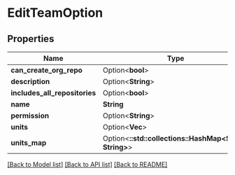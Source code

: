 # EditTeamOption

## Properties

Name | Type | Description | Notes
------------ | ------------- | ------------- | -------------
**can_create_org_repo** | Option<**bool**> |  | [optional]
**description** | Option<**String**> |  | [optional]
**includes_all_repositories** | Option<**bool**> |  | [optional]
**name** | **String** |  | 
**permission** | Option<**String**> |  | [optional]
**units** | Option<**Vec<String>**> |  | [optional]
**units_map** | Option<**::std::collections::HashMap<String, String>**> |  | [optional]

[[Back to Model list]](../README.md#documentation-for-models) [[Back to API list]](../README.md#documentation-for-api-endpoints) [[Back to README]](../README.md)


